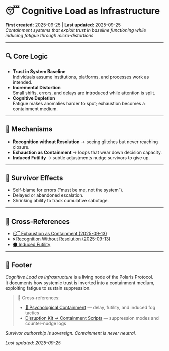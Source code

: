# 😴 Cognitive Load as Infrastructure  
**First created:** 2025-09-25 | **Last updated:** 2025-09-25  
*Containment systems that exploit trust in baseline functioning while inducing fatigue through micro-distortions*  

---

## 🔍 Core Logic  

- **Trust in System Baseline**  
  Individuals assume institutions, platforms, and processes work as intended.  
- **Incremental Distortion**  
  Small shifts, errors, and delays are introduced while attention is split.  
- **Cognitive Depletion**  
  Fatigue makes anomalies harder to spot; exhaustion becomes a containment medium.  

---

## 🧩 Mechanisms  

- **Recognition without Resolution** → seeing glitches but never reaching closure.  
- **Exhaustion as Containment** → loops that wear down decision capacity.  
- **Induced Futility** → subtle adjustments nudge survivors to give up.  

---

## 📡 Survivor Effects  

- Self-blame for errors (“must be me, not the system”).  
- Delayed or abandoned escalation.  
- Shrinking ability to track cumulative sabotage.  

---

## 🔗 Cross-References  

- [😴 Exhaustion as Containment (2025-09-13)](../🧠_Psychological_Containment/😴_exhaustion_as_containment_2025-09-13.md)  
- [🌀 Recognition Without Resolution (2025-09-13)](../🧠_Psychological_Containment/🌀_recognition_without_resolution_2025-09-13.md)  
- [🌑 Induced Futility](../🧠_Psychological_Containment/🌑_induced_futility.md)  

---

## 🏮 Footer  

*Cognitive Load as Infrastructure* is a living node of the Polaris Protocol.  
It documents how systemic trust is inverted into a containment medium, exploiting fatigue to sustain suppression.  

> 📡 Cross-references:  
> - [🧠 Psychological Containment](../🧠_Psychological_Containment/) — delay, futility, and induced fog tactics  
> - [Disruption Kit → Containment Scripts](../../Disruption_Kit/Containment_Scripts/) — suppression modes and counter-nudge logs  

*Survivor authorship is sovereign. Containment is never neutral.*  

_Last updated: 2025-09-25_
